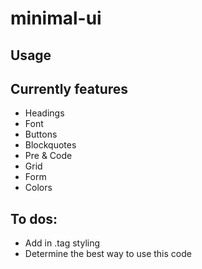 # minimal-ui

## Usage

## Currently features
- Headings
- Font
- Buttons
- Blockquotes
- Pre & Code
- Grid
- Form
- Colors

## To dos:
- Add in .tag styling
- Determine the best way to use this code